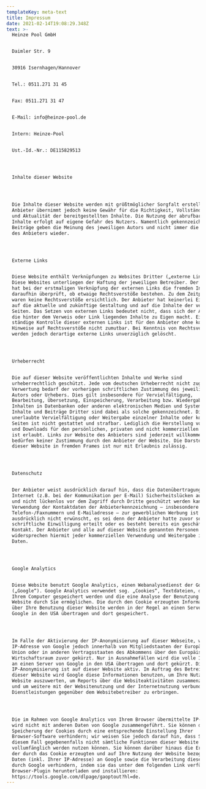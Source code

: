 ```yaml
---
templateKey: meta-text
title: Impressum
date: 2021-02-14T19:08:29.348Z
text: >-
  Heinze Pool GmbH


  Daimler Str. 9


  30916 Isernhagen/Hannover


  Tel.: 0511.271 31 45


  Fax: 0511.271 31 47


  E-Mail: info@heinze-pool.de


  Intern: Heinze-Pool


  Ust.-Id.-Nr.: DE115829513




  Inhalte dieser Website




  Die Inhalte dieser Website werden mit größtmöglicher Sorgfalt erstellt. Der
  Anbieter übernimmt jedoch keine Gewähr für die Richtigkeit, Vollständigkeit
  und Aktualität der bereitgestellten Inhalte. Die Nutzung der abrufbaren
  Inhalte erfolgt auf eigene Gefahr des Nutzers. Namentlich gekennzeichnete
  Beiträge geben die Meinung des jeweiligen Autors und nicht immer die Meinung
  des Anbieters wieder.




  Externe Links


  Diese Website enthält Verknüpfungen zu Websites Dritter („externe Links“).
  Diese Websites unterliegen der Haftung der jeweiligen Betreiber. Der Anbieter
  hat bei der erstmaligen Verknüpfung der externen Links die fremden Inhalte
  daraufhin überprüft, ob etwaige Rechtsverstöße bestehen. Zu dem Zeitpunkt
  waren keine Rechtsverstöße ersichtlich. Der Anbieter hat keinerlei Einfluss
  auf die aktuelle und zukünftige Gestaltung und auf die Inhalte der verknüpften
  Seiten. Das Setzen von externen Links bedeutet nicht, dass sich der Anbieter
  die hinter dem Verweis oder Link liegenden Inhalte zu Eigen macht. Eine
  ständige Kontrolle dieser externen Links ist für den Anbieter ohne konkrete
  Hinweise auf Rechtsverstöße nicht zumutbar. Bei Kenntnis von Rechtsverstößen
  werden jedoch derartige externe Links unverzüglich gelöscht.




  Urheberrecht


  Die auf dieser Website veröffentlichten Inhalte und Werke sind
  urheberrechtlich geschützt. Jede vom deutschen Urheberrecht nicht zugelassene
  Verwertung bedarf der vorherigen schriftlichen Zustimmung des jeweiligen
  Autors oder Urhebers. Dies gilt insbesondere für Vervielfältigung,
  Bearbeitung, Übersetzung, Einspeicherung, Verarbeitung bzw. Wiedergabe von
  Inhalten in Datenbanken oder anderen elektronischen Medien und Systemen.
  Inhalte und Beiträge Dritter sind dabei als solche gekennzeichnet. Die
  unerlaubte Vervielfältigung oder Weitergabe einzelner Inhalte oder kompletter
  Seiten ist nicht gestattet und strafbar. Lediglich die Herstellung von Kopien
  und Downloads für den persönlichen, privaten und nicht kommerziellen Gebrauch
  ist erlaubt. Links zur Website des Anbieters sind jederzeit willkommen und
  bedürfen keiner Zustimmung durch den Anbieter der Website. Die Darstellung
  dieser Website in fremden Frames ist nur mit Erlaubnis zulässig.




  Datenschutz


  Der Anbieter weist ausdrücklich darauf hin, dass die Datenübertragung im
  Internet (z.B. bei der Kommunikation per E-Mail) Sicherheitslücken aufweisen
  und nicht lückenlos vor dem Zugriff durch Dritte geschützt werden kann. Die
  Verwendung der Kontaktdaten der Anbieterkennzeichnung – insbesondere der
  Telefon-/Faxnummern und E-Mailadresse – zur gewerblichen Werbung ist
  ausdrücklich nicht erwünscht, es sei denn der Anbieter hatte zuvor seine
  schriftliche Einwilligung erteilt oder es besteht bereits ein geschäftlicher
  Kontakt. Der Anbieter und alle auf dieser Website genannten Personen
  widersprechen hiermit jeder kommerziellen Verwendung und Weitergabe ihrer
  Daten.




  Google Analytics


  Diese Website benutzt Google Analytics, einen Webanalysedienst der Google Inc.
  („Google“). Google Analytics verwendet sog. „Cookies“, Textdateien, die auf
  Ihrem Computer gespeichert werden und die eine Analyse der Benutzung der
  Website durch Sie ermöglichen. Die durch den Cookie erzeugten Informationen
  über Ihre Benutzung dieser Website werden in der Regel an einen Server von
  Google in den USA übertragen und dort gespeichert.




  Im Falle der Aktivierung der IP-Anonymisierung auf dieser Webseite, wird Ihre
  IP-Adresse von Google jedoch innerhalb von Mitgliedstaaten der Europäischen
  Union oder in anderen Vertragsstaaten des Abkommens über den Europäischen
  Wirtschaftsraum zuvor gekürzt. Nur in Ausnahmefällen wird die volle IP-Adresse
  an einen Server von Google in den USA übertragen und dort gekürzt. Die
  IP-Anonymisierung ist auf dieser Website aktiv. Im Auftrag des Betreibers
  dieser Website wird Google diese Informationen benutzen, um Ihre Nutzung der
  Website auszuwerten, um Reports über die Websiteaktivitäten zusammenzustellen
  und um weitere mit der Websitenutzung und der Internetnutzung verbundene
  Dienstleistungen gegenüber dem Websitebetreiber zu erbringen.




  Die im Rahmen von Google Analytics von Ihrem Browser übermittelte IP-Adresse
  wird nicht mit anderen Daten von Google zusammengeführt. Sie können die
  Speicherung der Cookies durch eine entsprechende Einstellung Ihrer
  Browser-Software verhindern; wir weisen Sie jedoch darauf hin, dass Sie in
  diesem Fall gegebenenfalls nicht sämtliche Funktionen dieser Website
  vollumfänglich werden nutzen können. Sie können darüber hinaus die Erfassung
  der durch das Cookie erzeugten und auf Ihre Nutzung der Website bezogenen
  Daten (inkl. Ihrer IP-Adresse) an Google sowie die Verarbeitung dieser Daten
  durch Google verhindern, indem sie das unter dem folgenden Link verfügbare
  Browser-Plugin herunterladen und installieren:
  https://tools.google.com/dlpage/gaoptout?hl=de.
---
```


